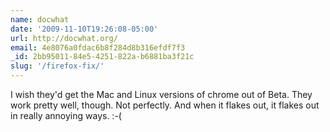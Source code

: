 ```yaml
---
name: docwhat
date: '2009-11-10T19:26:08-05:00'
url: http://docwhat.org/
email: 4e8076a0fdac6b8f284d8b316efdf7f3
_id: 2bb95011-84e5-4251-822a-b6881ba3f21c
slug: '/firefox-fix/'
---
```


I wish they'd get the Mac and Linux versions of chrome out of Beta. They work
pretty well, though. Not perfectly. And when it flakes out, it flakes out in
really annoying ways. :-(
